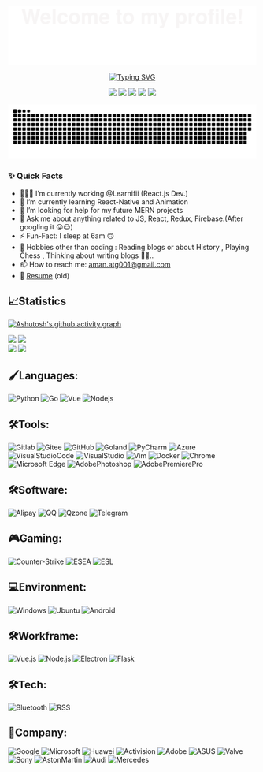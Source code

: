 ![](assets/Bottom_up.svg)

<p align="center">
    <a href="https://github.com/lehaha22"><img src="https://readme-typing-svg.herokuapp.com?font=Roboto&size=45&pause=1000&center=true&vCenter=true&width=435&lines=github.com%2Flehaha22" alt="Typing SVG" /></a>
</p>

<p align="center">
    <a title="github" target="_blank" href="https://github.com/fjqz177"><img src="https://img.shields.io/badge/github_-181717?logo=github&logoColor=white" ></a>
    <a title="x" target="_blank" href="https://x.com/gopythle"><img src="https://img.shields.io/badge/_-000000?logo=x&logoColor=white" ></a>
    <a title="telegram" target="_blank" href="https://t.me/lelea88"><img src="https://img.shields.io/badge/telegram-26A5E4?logo=telegram&logoColor=white" ></a>
    <a title="gmail" target="_blank" href="zhaoleale@gmail.com"><img src="https://img.shields.io/badge/gmail-EA4335?logo=gmail&logoColor=white" ></a>
    <a title="bilibili" target="_blank" href="https://space.bilibili.com/480753188"><img src="https://img.shields.io/badge/bilibili_-00A1D6?logo=bilibili&logoColor=white" ></a>

</p>

![](https://raw.githubusercontent.com/lehaha22/lehaha22/main/dist/github-contribution-grid-snake.svg)


### ✨ Quick Facts

- 👨🏽‍💻 I’m currently working @Learnifii (React.js Dev.)
- 🌱 I’m currently learning React-Native and Animation
- 🤔 I’m looking for help for my future MERN projects
- 💬 Ask me about anything related to JS, React, Redux, Firebase.(After googling it 😜😌)
- ⚡️ Fun-Fact: I sleep at 6am 🙃
- 🎿 Hobbies other than coding : Reading blogs or about History , Playing Chess , Thinking about writing blogs 🤔🤖..
- 📫 How to reach me: aman.atg001@gmail.com
- 📝 [Resume](https://www.canva.com/design/DAD8JlnPFhw/3v-OrtVl-UETeMGVfscAgQ/view?) (old)

## 📈Statistics

[![Ashutosh's github activity graph](https://github-readme-activity-graph.vercel.app/graph?username=lehaha22&bg_color=fffff0&color=708090&line=24292e&point=24292e&area=true&hide_border=true)](https://github.com/ashutosh00710/github-readme-activity-graph)

<div align="left">
  <img height="170px" src="https://github-readme-stats.vercel.app/api?username=lehaha22&show_icons=true&theme=radical" />
  <img height="170px" src="https://github-readme-stats.vercel.app/api/top-langs/?username=lehaha22&layout=compact&langs_count=8" />
</div>

<div align="left">
  <img src="https://github-readme-streak-stats.herokuapp.com/?user=lehaha22" />
  <img src="https://github-profile-trophy.vercel.app/?username=lehaha22&row=1" />
</div>




## 🖌️Languages:
![Python](https://img.shields.io/badge/Python-3776AB?style=flat-square&logo=Python&logoColor=white)
![Go](https://img.shields.io/badge/GO_-00ADD8?style=flat-square&logo=go&logoColor=white)
![Vue](https://img.shields.io/badge/Vue_-4FC08D?style=flat-square&logo=vuedotjs&logoColor=white)
![Nodejs](https://img.shields.io/badge/Nodejs_-5FA04E?style=flat-square&logo=nodedotjs&logoColor=white)


## 🛠️Tools:
![Gitlab](https://img.shields.io/badge/Gitlab_-FC6D26?style=flat-square&logo=gitlab&logoColor=white)
![Gitee](https://img.shields.io/badge/Gitee-C71D23?style=flat-square&logo=Gitee&logoColor=white)
![GitHub](https://img.shields.io/badge/GitHub-181717?style=flat-square&logo=GitHub&logoColor=white)
![Goland](https://img.shields.io/badge/Goland_-000000?style=flat-square&logo=goland&logoColor=white)
![PyCharm](https://img.shields.io/badge/PyCharm-000000?style=flat-square&logo=PyCharm&logoColor=white)
![Azure](https://img.shields.io/badge/Azure-0078D4?style=flat-square&logo=MicrosoftAzure&logoColor=white)
![VisualStudioCode](https://img.shields.io/badge/VisualStudioCode-007ACC?style=flat-square&logo=VisualStudioCode&logoColor=white)
![VisualStudio](https://img.shields.io/badge/VisualStudio-5C2D91?style=flat-square&logo=VisualStudio&logoColor=white)
![Vim](https://img.shields.io/badge/Vim-019733?style=flat-square&logo=Vim&logoColor=white)
![Docker](https://img.shields.io/badge/Docker-2496ED?style=flat-square&logo=Docker&logoColor=white)
![Chrome](https://img.shields.io/badge/Chrome-4285F4?style=flat-square&logo=GoogleChrome&logoColor=white)
![Microsoft Edge](https://img.shields.io/badge/Microsoft-5E5E5E?style=flat-square&logo=Microsoft&logoColor=white)
![AdobePhotoshop](https://img.shields.io/badge/AdobePhotoshop-31A8FF?style=flat-square&logo=AdobePhotoshop&logoColor=white)
![AdobePremierePro](https://img.shields.io/badge/AdobePremierePro-9999FF?style=flat-square&logo=AdobePremierePro&logoColor=white)

## 🛠️Software:
![Alipay](https://img.shields.io/badge/Alipay-00A1E9?style=flat-square&logo=Alipay&logoColor=white)
![QQ](https://img.shields.io/badge/QQ-EB1923?style=flat-square&logo=TencentQQ&logoColor=white)
![Qzone](https://img.shields.io/badge/Qzone-FECE00?style=flat-square&logo=Qzone&logoColor=white)
![Telegram](https://img.shields.io/badge/Telegram-26A5E4?style=flat-square&logo=Telegram&logoColor=white)

## 🎮️Gaming:
![Counter-Strike](https://img.shields.io/badge/Counter-Strike-000000?style=flat-square&logo=Counter-Strike&logoColor=white)
![ESEA](https://img.shields.io/badge/ESEA-0E9648?style=flat-square&logo=ESEA&logoColor=white)
![ESL](https://img.shields.io/badge/ESL-FFFF09?style=flat-square&logo=ESLGaming&logoColor=white)

## 💻Environment:
![Windows](https://img.shields.io/badge/Windows-0078D6?style=flat-square&logo=Windows&logoColor=white)
![Ubuntu](https://img.shields.io/badge/Ubuntu-E95420?style=flat-square&logo=Ubuntu&logoColor=white)
![Android](https://img.shields.io/badge/Android-3DDC84?style=flat-square&logo=Android&logoColor=white)

## 🛠️Workframe:
![Vue.js](https://img.shields.io/badge/Vue.js-4FC08D?style=flat-square&logo=Vue.js&logoColor=white)
![Node.js](https://img.shields.io/badge/Node.js-339933?style=flat-square&logo=Node.js&logoColor=white)
![Electron](https://img.shields.io/badge/Electron-47848F?style=flat-square&logo=Electron&logoColor=white)
![Flask](https://img.shields.io/badge/Flask-000000?style=flat-square&logo=Flask&logoColor=white)

## 🛠️Tech:
![Bluetooth](https://img.shields.io/badge/Bluetooth-0082FC?style=flat-square&logo=Bluetooth&logoColor=white)
![RSS](https://img.shields.io/badge/RSS-FFA500?style=flat-square&logo=RSS&logoColor=white)

## 🏢Company:
![Google](https://img.shields.io/badge/Google-4285F4?style=flat-square&logo=Google&logoColor=white)
![Microsoft](https://img.shields.io/badge/Microsoft-5E5E5E?style=flat-square&logo=Microsoft&logoColor=white)
![Huawei](https://img.shields.io/badge/Huawei-FF0000?style=flat-square&logo=Huawei&logoColor=white)
![Activision](https://img.shields.io/badge/Activision-000000?style=flat-square&logo=Activision&logoColor=white)
![Adobe](https://img.shields.io/badge/Adobe-FF0000?style=flat-square&logo=Adobe&logoColor=white)
![ASUS](https://img.shields.io/badge/ASUS-000000?style=flat-square&logo=ASUS&logoColor=white)
![Valve](https://img.shields.io/badge/Valve-F74843?style=flat-square&logo=Valve&logoColor=white)
![Sony](https://img.shields.io/badge/Sony-000000?style=flat-square&logo=Sony&logoColor=white)
![AstonMartin](https://img.shields.io/badge/AstonMartin-000000?style=flat-square&logo=AstonMartin&logoColor=white)
![Audi](https://img.shields.io/badge/Audi-BB0A30?style=flat-square&logo=Audi&logoColor=white)
![Mercedes](https://img.shields.io/badge/Mercedes-242424?style=flat-square&logo=Mercedes&logoColor=white)
